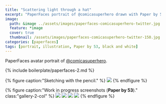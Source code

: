 ```yaml
---
title: "Scattering light through a hat"
excerpt: "PaperFaces portrait of @comicasuperhero drawn with Paper by 53 on an iPad."
image: 
  path: &image ../assets/images/paperfaces-comicasuperhero-twitter.jpg 
  feature: *image
  cover: true
  thumbnail: /assets/images/paperfaces-comicasuperhero-twitter-150.jpg
categories: [paperfaces]
tags: [portrait, illustration, Paper by 53, black and white]
---
```


PaperFaces avatar portrait of <a href="https://twitter.com/comicasuperhero">@comicasuperhero</a>.

{% include boilerplate/paperfaces-2.md %}

{% figure caption:"Sketching with the pencil." %}
[![](/assets/images/paperfaces-comicasuperhero-process-1-750.jpg)](/assets/images/paperfaces-comicasuperhero-process-1-lg.jpg)
{% endfigure %}

{% figure caption:"Work in progress screenshots (**Paper by 53**)." class:"gallery-2-col" %}
[![](/assets/images/paperfaces-comicasuperhero-process-2-600.jpg)](/assets/images/paperfaces-comicasuperhero-process-2-lg.jpg)
[![](/assets/images/paperfaces-comicasuperhero-process-3-600.jpg)](/assets/images/paperfaces-comicasuperhero-process-3-lg.jpg)
[![](/assets/images/paperfaces-comicasuperhero-process-4-600.jpg)](/assets/images/paperfaces-comicasuperhero-process-4-lg.jpg)
[![](/assets/images/paperfaces-comicasuperhero-process-5-600.jpg)](/assets/images/paperfaces-comicasuperhero-process-5-lg.jpg)
{% endfigure %}
